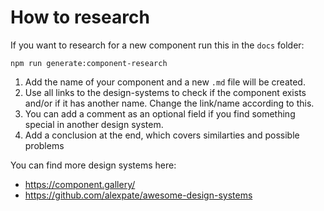 # How to research

If you want to research for a new component run this in the `docs` folder:

```shell
npm run generate:component-research
```

1. Add the name of your component and a new `.md` file will be created.
2. Use all links to the design-systems to check if the component exists and/or if it has another name. Change the link/name according to this.
3. You can add a comment as an optional field if you find something special in another design system.
4. Add a conclusion at the end, which covers similarties and possible problems

You can find more design systems here:

-   <https://component.gallery/>
-   <https://github.com/alexpate/awesome-design-systems>
